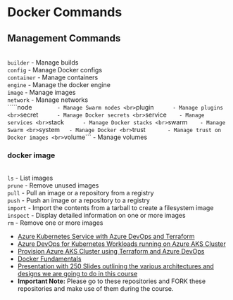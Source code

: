 # Docker Commands

## Management Commands
<br> ```builder```     - Manage builds
<br> ```config```       - Manage Docker configs
<br> ```container``` - Manage containers
<br> ```engine```      - Manage the docker engine
<br> ```image```       - Manage images
<br> ```network```   - Manage networks
<br> `````node```         - Manage Swarm nodes
<br> ```plugin```       - Manage plugins
<br> ```secret```       - Manage Docker secrets
<br> ```service```     - Manage services
<br> ```stack```       - Manage Docker stacks
<br> ```swarm```     - Manage Swarm
<br> ```system```    - Manage Docker
<br> ```trust```        - Manage trust on Docker images
<br> ```volume```   - Manage volumes



### docker image
<br> ```ls```            - List images
<br> ```prune```    - Remove unused images
<br> ```pull```        - Pull an image or a repository from a registry
<br> ```push```     - Push an image or a repository to a registry
<br> ```import```   - Import the contents from a tarball to create a filesystem image
<br> ```inspect```  - Display detailed information on one or more images
<br> ```rm```        - Remove one or more images

- [Azure Kubernetes Service with Azure DevOps and Terraform](https://github.com/stacksimplify/azure-aks-kubernetes-masterclass)
- [Azure DevOps for Kubernetes Workloads running on Azure AKS Cluster](https://github.com/stacksimplify/azure-devops-github-acr-aks-app1)
- [Provision Azure AKS Cluster using Terraform and Azure DevOps](https://github.com/stacksimplify/azure-devops-aks-kubernetes-terraform-pipeline)
- [Docker Fundamentals](https://github.com/stacksimplify/docker-fundamentals)
- [Presentation with 250 Slides outlining the various architectures and designs we are going to do in this course](https://github.com/stacksimplify/azure-aks-kubernetes-masterclass/tree/master/ppt-presentation)
- **Important Note:** Please go to these repositories and FORK these repositories and make use of them during the course.
